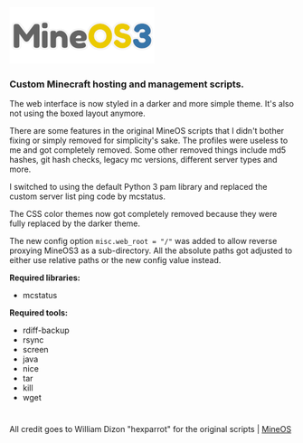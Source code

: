![MineOS3](https://raw.githubusercontent.com/Robitobi01/MineOS3/master/html/img/logo-login.png)


### Custom Minecraft hosting and management scripts.


The web interface is now styled in a darker and more simple theme. It's also not using the boxed layout anymore. 

There are some features in the original MineOS scripts that I didn't bother fixing or simply removed for simplicity's sake. The profiles were useless to me and got completely removed. 
Some other removed things include md5 hashes, git hash checks, legacy mc versions, different server types and more.

I switched to using the default Python 3 pam library and replaced the custom server list ping code by mcstatus.

The CSS color themes now got completely removed because they were fully replaced by the darker theme.

The new config option `misc.web_root = "/"` was added to allow reverse proxying MineOS3 as a sub-directory. All the absolute paths got adjusted to either use relative paths or the new config value instead.


**Required libraries:**
- mcstatus

**Required tools:**
- rdiff-backup 
- rsync
- screen
- java
- nice
- tar
- kill
- wget
  
#

All credit goes to William Dizon "hexparrot" for the original scripts | [MineOS](https://github.com/hexparrot/mineos)